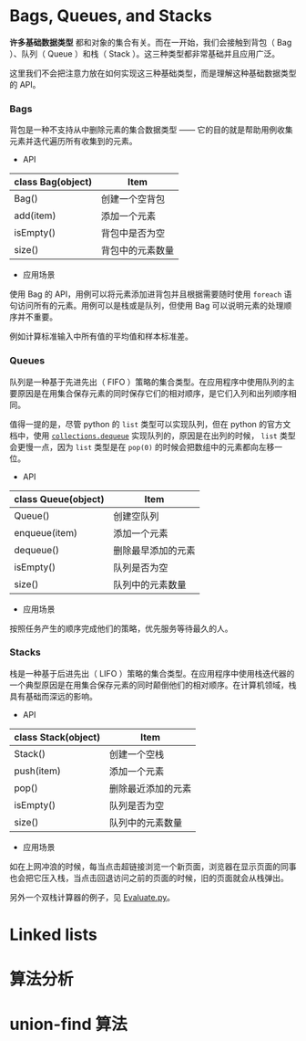 # Bags, Queues, and Stacks

**许多基础数据类型** 都和对象的集合有关。而在一开始，我们会接触到背包（ Bag ）、队列（ Queue ）和栈（ Stack ）。这三种类型都非常基础并且应用广泛。

这里我们不会把注意力放在如何实现这三种基础类型，而是理解这种基础数据类型的 API。

### Bags

背包是一种不支持从中删除元素的集合数据类型 —— 它的目的就是帮助用例收集元素并迭代遍历所有收集到的元素。

- API

| class Bag(object) | Item |
|-------------------|------|
| Bag() | 创建一个空背包 |
| add(item) | 添加一个元素 |
| isEmpty() | 背包中是否为空 |
| size() | 背包中的元素数量 |

- 应用场景

使用 Bag 的 API，用例可以将元素添加进背包并且根据需要随时使用 `foreach` 语句访问所有的元素。用例可以是栈或是队列，但使用 Bag 可以说明元素的处理顺序并不重要。

例如计算标准输入中所有值的平均值和样本标准差。

### Queues

队列是一种基于先进先出（ FIFO ）策略的集合类型。在应用程序中使用队列的主要原因是在用集合保存元素的同时保存它们的相对顺序，是它们入列和出列顺序相同。

值得一提的是，尽管 python 的 `list` 类型可以实现队列，但在 python 的官方文档中，使用 [`collections.dequeue`](https://docs.python.org/3/tutorial/datastructures.html#using-lists-as-queues) 实现队列的，原因是在出列的时候， `list` 类型会更慢一点，因为 `list` 类型是在 `pop(0)` 的时候会把数组中的元素都向左移一位。

- API

| class Queue(object) | Item |
|---------------------|------|
| Queue() | 创建空队列 |
| enqueue(item) | 添加一个元素 |
| dequeue() | 删除最早添加的元素 |
| isEmpty() | 队列是否为空 |
| size() | 队列中的元素数量 |

- 应用场景

按照任务产生的顺序完成他们的策略，优先服务等待最久的人。

### Stacks

栈是一种基于后进先出（ LIFO ）策略的集合类型。在应用程序中使用栈迭代器的一个典型原因是在用集合保存元素的同时颠倒他们的相对顺序。在计算机领域，栈具有基础而深远的影响。

- API

| class Stack(object) | Item |
|---------------------|------|
| Stack() | 创建一个空栈 |
| push(item) | 添加一个元素 |
| pop() | 删除最近添加的元素 |
| isEmpty() | 队列是否为空 |
| size() | 队列中的元素数量 |

- 应用场景

如在上网冲浪的时候，每当点击超链接浏览一个新页面，浏览器在显示页面的同事也会把它压入栈，当点击回退访问之前的页面的时候，旧的页面就会从栈弹出。

另外一个双栈计算器的例子，见 [Evaluate.py](Evaluate.py)。


# Linked lists

# 算法分析

# union-find 算法
